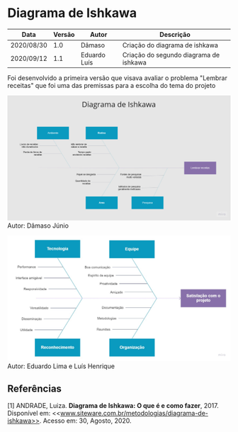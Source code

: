 # Diagrama de Ishkawa

| Data |Versão| Autor | Descrição |
| ---- | ---- | ----- | --------- |
| 2020/08/30 | 1.0 | Dâmaso | Criação do diagrama de ishkawa |
| 2020/09/12 | 1.1 | Eduardo Luís | Criação do segundo diagrama de ishkawa |

<p> Foi desenvolvido a primeira versão que visava avaliar o problema "Lembrar receitas" que foi uma das premissas para a escolha do tema do projeto </p>

![](../../assets/02-requisitos/elicitacao/diagrama-ishkawa/20200830-damaso.jpg)
Autor: Dâmaso Júnio

![](../../assets/03-plano-gerencia/20200831-eduardo-e-luis.jpg)
Autor: Eduardo Lima e Luís Henrique


## Referências

[1] ANDRADE, Luiza. **Diagrama de Ishkawa: O que é e como fazer**, 2017. Disponível em: <<www.siteware.com.br/metodologias/diagrama-de-ishkawa>>. Acesso em: 30, Agosto, 2020.
